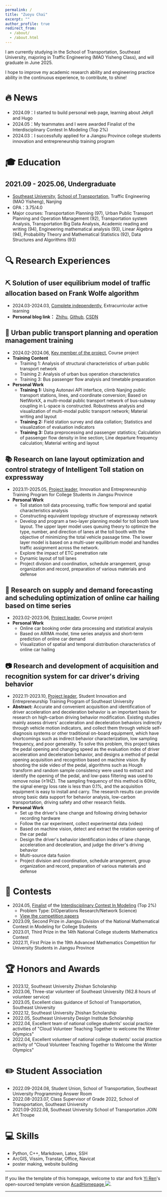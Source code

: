 ```yaml
---
permalink: /
title: "Zuoyu Chai"
excerpt: ""
author_profile: true
redirect_from:
  - /about/
  - /about.html
---
```


<span class='anchor' id='-about-me'></span>

I am currently studying in the School of Transportation, Southeast University, majoring in Traffic Engineering (MAO Yisheng Class), and will graduate in June 2025.

I hope to improve my academic research ability and engineering practice ability in the continuous experience, to contribute, to shine!

# 🔥 News
- 2024.09：I started to build personal web page, learning about Jekyll and Hugo
- 2024.05：My teammates and I were awarded Finalist of the Interdisciplinary Contest In Modeling (Top 2%)
- 2024.03：I successfully applied for a Jiangsu Province college students innovation and entrepreneurship training program

# 🎓 Education
## 2021.09 - 2025.06, Undergraduate
- [Southeast University](https://www.seu.edu.cn), [School of Transportation](https://tc.seu.edu.cn), Traffic Engineering (MAO Yisheng), Nanjing
- GPA：3.75/4.0
- Major courses: Transportation Planning (97), Urban Public Transport Planning and Operation Management (92), Transportation system Analysis, Transportation Big Data Analysis, Academic reading and writing (94), Engineering mathematical analysis (93), Linear Algebra (94), Probability Theory and Mathematical Statistics (92), Data Structures and Algorithms (93)


# 🔍 Research Experiences
## ⛏️ Solution of user equilibrium model of traffic allocation based on Frank Wolfe algorithm
- 2024.03-2024.03, <u>Complete independently</u>, Extracurricular active learning
- **Personal blog link：** [Zhihu](https://zhuanlan.zhihu.com/p/686191698), [Github](https://github.com/zychai/frank-wolfe-UE), [CSDN](http://t.csdnimg.cn/HbiXa)

## 🚌 Urban public transport planning and operation management training
- 2024.02-2024.06, <u>Key member of the project</u>, Course project
- **Training Content**
  - Training 1: Analysis of structural characteristics of urban public transport network
  - Training 2: Analysis of urban bus operation characteristics
  - Training 3: Bus passenger flow analysis and timetable preparation
- **Personal Work**
  - **Training 1:** Using Autonavi API interface, climb Nanjing public transport stations, lines, and coordinate conversion; Based on NetWorkX, a multi-modal public transport network of bus-subway coupling in L-space is constructed. Robustness analysis and visualization of multi-modal public transport network; Material writing and layout
  - **Training 2:** Field station survey and data collation; Statistics and visualization of evaluation indicators
  - **Training 3:** Data preprocessing and passenger statistics; Calculation of passenger flow density in line section; Line departure frequency calculation; Material writing and layout

## 📚 Research on lane layout optimization and control strategy of Intelligent Toll station on expressway
- 2023.11-2025.05, <u>Project leader</u>, Innovation and Entrepreneurship Training Program for College Students in Jiangsu Province
- **Personal Work**
  - Toll station toll data processing, traffic flow temporal and spatial characteristics analysis
  - Constructing equivalent topology structure of expressway network
  - Develop and program a two-layer planning model for toll booth lane layout. The upper layer model uses queuing theory to optimize the type, number, and direction of lanes at the toll booth with the objective of minimizing the total vehicle passage time. The lower layer model is based on a multi-user equilibrium model and handles traffic assignment across the network.
  - Explore the impact of ETC penetration rate
  - Dynamic layout of toll lanes
  - Project division and coordination, schedule arrangement, group organization and record, preparation of various materials and defense

## 🚗 Research on supply and demand forecasting and scheduling optimization of online car hailing based on time series
- 2023.02-2023.06, <u>Project leader</u>, Course project
- **Personal Work**
  - Online car booking order data processing and statistical analysis
  - Based on ARIMA model, time series analysis and short-term prediction of online car demand
  - Visualization of spatial and temporal distribution characteristics of online car hailing

## 📷 Research and development of acquisition and recognition system for car driver's driving behavior
- 2022.11-2023.10, <u>Project leader</u>, Student Innovation and Entrepreneurship Training Program of Southeast University
- **Abstract:** Accurate and convenient acquisition and identification of driver acceleration and deceleration behavior is an important basis for research on high-carbon driving behavior modification. Existing studies mainly assess drivers' acceleration and deceleration behaviors indirectly through vehicle motion indicators, and collect them through vehicle self-diagnosis systems or other traditional on-board equipment, which have shortcomings such as indirect behavior characterization, low sampling frequency, and poor generality. To solve this problem, this project takes the pedal opening and changing speed as the evaluation index of driver acceleration and deceleration behavior, and designs a method of pedal opening acquisition and recognition based on machine vision. By shooting the side video of the pedal, algorithms such as Hough transform and random sample consistency were used to extract and identify the opening of the pedal, and low-pass filtering was used to remove noise (≥1HZ). The sampling frequency of this method is 60Hz, the signal energy loss rate is less than 0.1%, and the acquisition equipment is easy to install and carry. The research results can provide strong basic data support for behavior analysis, low-carbon transportation, driving safety and other research fields.
- **Personal Work**
  - Set up the driver's lane change and following driving behavior recording hardware
  - Follow the car experiment, collect experimental data (video)
  - Based on machine vision, detect and extract the rotation opening of the car pedal
  - Design the driver's behavior identification index of lane change, acceleration and deceleration, and judge the driver's driving behavior
  - Multi-source data fusion
  - Project division and coordination, schedule arrangement, group organization and record, preparation of various materials and defense


# 🏅 Contests
- 2024.05, [Finalist](https://www.comap-math.org/mcm/2024Certs/2418844.pdf) of the [Interdisciplinary Contest In Modeling](https://www.comap.com/contests/mcm-icm) (Top 2%) 
  - Problem Type: D(Operations Research/Network Science)
  - [View the competition papers](/files/A%20network%20flow%20control%20model%20for%20the%20water%20level%20%20of%20the%20Great%20Lakes.pdf)
- 2023.09, Second Prize in Jiangsu Division of the National Mathematical Contest in Modeling for College Students
- 2023.01, Third Prize in the 14th National College students Mathematics Contest
- 2022.11, First Prize in the 19th Advanced Mathematics Competition for University Students in Jiangsu Province

# 🏆 Honors and Awards
- 2023.12, Southeast University Zhishan Scholarship
- 2023.06, Three-star volunteer of Southeast University (162.8 hours of volunteer service)
- 2023.05, Excellent class guidance of School of Transportation, Southeast University
- 2022.12, Southeast University Zhishan Scholarship
- 2022.05, Southeast University Design Institute Scholarship
- 2022.04, Excellent team of national college students' social practice activities of "Cloud Volunteer Teaching Together to welcome the Winter Olympics"
- 2022.04, Excellent volunteer of national college students' social practice activity of "Cloud Volunteer Teaching Together to Welcome the Winter Olympics"

<span class='anchor' id='-student-association'></span>

# ✏️ Student Association
- 2022.09-2024.08, Student Union, School of Transportation, Southeast University Programming Answer Room
- 2022.08-2023.07, Class Supervisor of Grade 2022, School of Transportation, Southeast University
- 2021.09-2022.08, Southeast University School of Transportation JOIN Art Troupe

# 💻 Skills
- Python, C++, Markdown, Latex, SSH
- ArcGIS, Vissim, Transtar, Office, Navicat
- poster making, website building

---

If you like the template of this homepage, welcome to star and fork [Yi Ren](https://github.com/RayeRen)'s open-sourced template version [AcadHomepage ![](https://img.shields.io/github/stars/RayeRen/acad-homepage.github.io?style=social)](https://github.com/RayeRen/acad-homepage.github.io).

---
